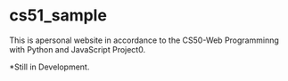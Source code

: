 # cs51_sample
This is apersonal website in accordance to the CS50-Web Programminng with Python and JavaScript Project0.

*Still in Development.

